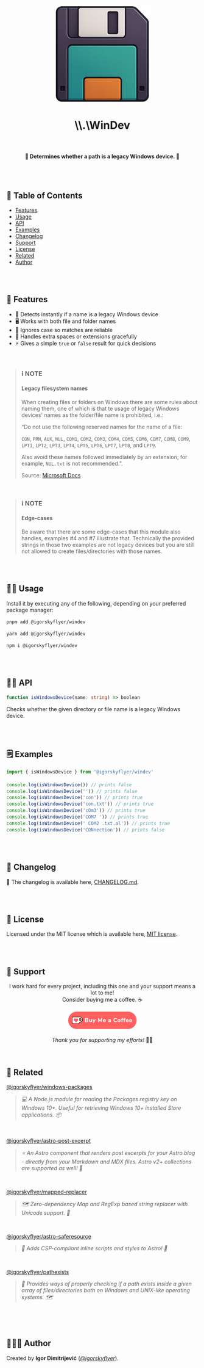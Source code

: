 <div align="center">
  <img src="https://raw.githubusercontent.com/igorskyflyer/npm-windev/main/media/windev.png" alt="Icon of \\.\WinDev" width="256" height="256">
  <h1>\\.\WinDev</h1>
</div>

<br>

<h4 align="center">
  🍃 Determines whether a path is a legacy Windows device. 💾
</h4>

<br>
<br>

## 📃 Table of Contents

- [Features](#-features)
- [Usage](#-usage)
- [API](#-api)
- [Examples](#️-examples)
- [Changelog](#-changelog)
- [Support](#-support)
- [License](#-license)
- [Related](#-related)
- [Author](#-author)

<br>
<br>

## 🤖 Features

- 💾 Detects instantly if a name is a legacy Windows device
- 🖥 Works with both file and folder names
- 🎯 Ignores case so matches are reliable
- 🧹 Handles extra spaces or extensions gracefully
- ⚡ Gives a simple `true` or `false` result for quick decisions

<br>

> ### ℹ️ NOTE
>
> #### Legacy filesystem names
>
> When creating files or folders on Windows there are some rules about naming them, one of which is that te usage of legacy Windows devices' names as the folder/file name is prohibited, i.e.:
>
> “Do not use the following reserved names for the name of a file:
>
> `CON`, `PRN`, `AUX`, `NUL`, `COM1`, `COM2`, `COM3`, `COM4`, `COM5`, `COM6`, `COM7`, `COM8`, `COM9`, `LPT1`, `LPT2`, `LPT3`, `LPT4`, `LPT5`, `LPT6`, `LPT7`, `LPT8`, and `LPT9`.
>
> Also avoid these names followed immediately by an extension; for example, `NUL.txt` is not recommended.”.
>
> Source: [Microsoft Docs](https://docs.microsoft.com/en-us/windows/win32/fileio/naming-a-file?redirectedfrom=MSDN#Naming_Conventions)
>

<br>

> ### ℹ️ NOTE
>
> #### Edge-cases
>
> Be aware that there are some edge-cases that this module also handles, examples #4 and #7 illustrate that. Technically the provided strings in those two examples are not legacy devices but you are still not allowed to create files/directories with those names.
>

<br>
<br>

## 🕵🏼 Usage

Install it by executing any of the following, depending on your preferred package manager:

```bash
pnpm add @igorskyflyer/windev
```

```bash
yarn add @igorskyflyer/windev
```

```bash
npm i @igorskyflyer/windev
```

<br>
<br>

## 🤹🏼 API

```ts
function isWindowsDevice(name: string) => boolean
```

Checks whether the given directory or file name is a legacy Windows device.

<br>
<br>

## 🗒️ Examples

```ts
import { isWindowsDevice } from '@igorskyflyer/windev'

console.log(isWindowsDevice()) // prints false
console.log(isWindowsDevice('')) // prints false
console.log(isWindowsDevice('con')) // prints true
console.log(isWindowsDevice('con.txt')) // prints true
console.log(isWindowsDevice('cOm3')) // prints true
console.log(isWindowsDevice('COM7 ')) // prints true
console.log(isWindowsDevice(' COM2 .txt.al')) // prints true
console.log(isWindowsDevice('CONnection')) // prints false
```

<br>
<br>

## 📝 Changelog

📑 The changelog is available here, [CHANGELOG.md](https://github.com/igorskyflyer/npm-windev/blob/main/CHANGELOG.md).

<br>
<br>

## 🪪 License

Licensed under the MIT license which is available here, [MIT license](https://github.com/igorskyflyer/npm-windev/blob/main/LICENSE).

<br>
<br>

## 💖 Support

<div align="center">
  I work hard for every project, including this one and your support means a lot to me!
  <br>
  Consider buying me a coffee. ☕
  <br>
  <br>
  <a href="https://ko-fi.com/igorskyflyer" target="_blank"><img src="https://raw.githubusercontent.com/igorskyflyer/igorskyflyer/main/assets/ko-fi.png" alt="Donate to igorskyflyer" width="180" height="46"></a>
  <br>
  <br>
  <em>Thank you for supporting my efforts!</em> 🙏😊
</div>

<br>
<br>

## 🧬 Related

[@igorskyflyer/windows-packages](https://www.npmjs.com/package/@igorskyflyer/windows-packages)

> _💻 A Node.js module for reading the Packages registry key on Windows 10+. Useful for retrieving Windows 10+ installed Store applications. 📦_

<br>

[@igorskyflyer/astro-post-excerpt](https://www.npmjs.com/package/@igorskyflyer/astro-post-excerpt)

> _⭐ An Astro component that renders post excerpts for your Astro blog - directly from your Markdown and MDX files. Astro v2+ collections are supported as well! 💎_

<br>

[@igorskyflyer/mapped-replacer](https://www.npmjs.com/package/@igorskyflyer/mapped-replacer)

> _🗺 Zero-dependency Map and RegExp based string replacer with Unicode support. 🍁_

<br>

[@igorskyflyer/astro-saferesource](https://www.npmjs.com/package/@igorskyflyer/astro-saferesource)

> _🎐 Adds CSP-compliant inline scripts and styles to Astro! 🎠_

<br>

[@igorskyflyer/pathexists](https://www.npmjs.com/package/@igorskyflyer/pathexists)

> _🧲 Provides ways of properly checking if a path exists inside a given array of files/directories both on Windows and UNIX-like operating systems. 🗺_

<br>
<br>
<br>

## 👨🏻‍💻 Author
Created by **Igor Dimitrijević** ([*@igorskyflyer*](https://github.com/igorskyflyer/)).
